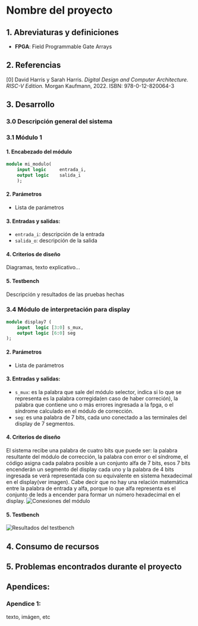 # Nombre del proyecto

## 1. Abreviaturas y definiciones
- **FPGA**: Field Programmable Gate Arrays

## 2. Referencias
[0] David Harris y Sarah Harris. *Digital Design and Computer Architecture. RISC-V Edition.* Morgan Kaufmann, 2022. ISBN: 978-0-12-820064-3

## 3. Desarrollo

### 3.0 Descripción general del sistema

### 3.1 Módulo 1
#### 1. Encabezado del módulo
```SystemVerilog
module mi_modulo(
    input logic     entrada_i,      
    output logic    salida_i 
    );
```
#### 2. Parámetros
- Lista de parámetros

#### 3. Entradas y salidas:
- `entrada_i`: descripción de la entrada
- `salida_o`: descripción de la salida

#### 4. Criterios de diseño
Diagramas, texto explicativo...

#### 5. Testbench
Descripción y resultados de las pruebas hechas

### 3.4 Módulo de interpretación para display
```SystemVerilog
module display7 (
    input  logic [3:0] s_mux,
    output logic [6:0] seg
);
```
#### 2. Parámetros
- Lista de parámetros

#### 3. Entradas y salidas:
- `s_mux`: es la palabra que sale del módulo selector, indica si lo que se representa es la palabra corregida(en caso de haber correción), la palabra que contiene uno o más errores ingresada a la fpga, o el síndrome calculado en el módulo de corrección. 
- `seg`: es una palabra de 7 bits, cada uno conectado a las terminales del display de 7 segmentos.

#### 4. Criterios de diseño
El sistema recibe una palabra de cuatro bits que puede ser: la palabra resultante del módulo de corrección, la palabra con error o el síndrome, el código asigna cada palabra posible a un conjunto alfa de 7 bits, esos 7 bits encenderán un segmento del display cada uno y la palabra de 4 bits ingresada se verá representada con su equivalente en sistema hexadecimal en el display(ver imagen). Cabe decir que no hay una relación matemática entre la palabra de entrada y alfa, porque lo que alfa representa es el conjunto de leds a encender para formar un número hexadecimal en el display.
![Conexiones del módulo](Imágenes/case_mux_7seg/.png)

#### 5. Testbench
![Resultados del testbench](Imágenes/tb_terminal/.png)


## 4. Consumo de recursos

## 5. Problemas encontrados durante el proyecto

## Apendices:
### Apendice 1:
texto, imágen, etc
